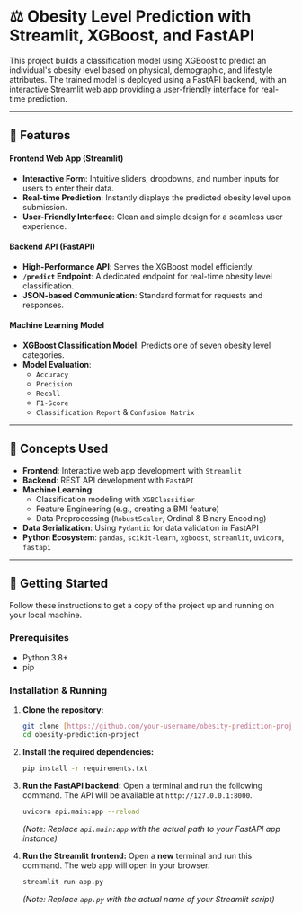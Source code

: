 # ⚖️ Obesity Level Prediction with Streamlit, XGBoost, and FastAPI

This project builds a classification model using XGBoost to predict an individual's obesity level based on physical, demographic, and lifestyle attributes. The trained model is deployed using a FastAPI backend, with an interactive Streamlit web app providing a user-friendly interface for real-time prediction.

---
## 🔧 Features

#### Frontend Web App (Streamlit)
- **Interactive Form**: Intuitive sliders, dropdowns, and number inputs for users to enter their data.
- **Real-time Prediction**: Instantly displays the predicted obesity level upon submission.
- **User-Friendly Interface**: Clean and simple design for a seamless user experience.

#### Backend API (FastAPI)
- **High-Performance API**: Serves the XGBoost model efficiently.
- **`/predict` Endpoint**: A dedicated endpoint for real-time obesity level classification.
- **JSON-based Communication**: Standard format for requests and responses.

#### Machine Learning Model
- **XGBoost Classification Model**: Predicts one of seven obesity level categories.
- **Model Evaluation**:
  - `Accuracy`
  - `Precision`
  - `Recall`
  - `F1-Score`
  - `Classification Report` & `Confusion Matrix`

---
## 🧠 Concepts Used

- **Frontend**: Interactive web app development with `Streamlit`
- **Backend**: REST API development with `FastAPI`
- **Machine Learning**:
  - Classification modeling with `XGBClassifier`
  - Feature Engineering (e.g., creating a BMI feature)
  - Data Preprocessing (`RobustScaler`, Ordinal & Binary Encoding)
- **Data Serialization**: Using `Pydantic` for data validation in FastAPI
- **Python Ecosystem**: `pandas`, `scikit-learn`, `xgboost`, `streamlit`, `uvicorn`, `fastapi`

---
## 🏁 Getting Started

Follow these instructions to get a copy of the project up and running on your local machine.

### Prerequisites
- Python 3.8+
- pip

### Installation & Running

1.  **Clone the repository:**
    ```bash
    git clone [https://github.com/your-username/obesity-prediction-project.git](https://github.com/your-username/obesity-prediction-project.git)
    cd obesity-prediction-project
    ```

2.  **Install the required dependencies:**
    ```bash
    pip install -r requirements.txt
    ```

3.  **Run the FastAPI backend:**
    Open a terminal and run the following command. The API will be available at `http://127.0.0.1:8000`.
    ```bash
    uvicorn api.main:app --reload
    ```
    *(Note: Replace `api.main:app` with the actual path to your FastAPI app instance)*

4.  **Run the Streamlit frontend:**
    Open a **new** terminal and run this command. The web app will open in your browser.
    ```bash
    streamlit run app.py
    ```
    *(Note: Replace `app.py` with the actual name of your Streamlit script)*
